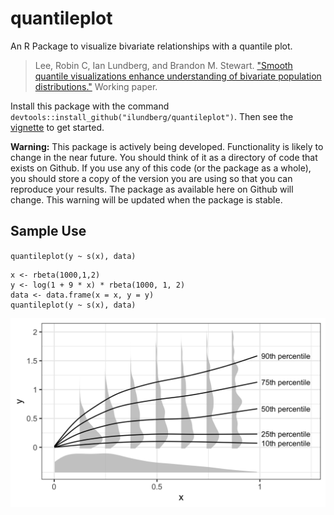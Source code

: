 # quantileplot

An R Package to visualize bivariate relationships with a quantile plot.

>Lee, Robin C, Ian Lundberg, and Brandon M. Stewart. ["Smooth quantile visualizations enhance understanding of bivariate population distributions."](https://ilundberg.github.io/quantileplot/doc/explainer.html) Working paper.

Install this package with the command `devtools::install_github("ilundberg/quantileplot")`. Then see the [vignette](https://ilundberg.github.io/quantileplot/doc/quantileplot.html) to get started.

**Warning:** This package is actively being developed. Functionality is likely to change in the near future. You should think of it as a directory of code that exists on Github. If you use any of this code (or the package as a whole), you should store a copy of the version you are using so that you can reproduce your results. The package as available here on Github will change. This warning will be updated when the package is stable.

## Sample Use
`quantileplot(y ~ s(x), data)`

```
x <- rbeta(1000,1,2)
y <- log(1 + 9 * x) * rbeta(1000, 1, 2)
data <- data.frame(x = x, y = y)
quantileplot(y ~ s(x), data)
```

![Output of the quantileplot function](example.png)
